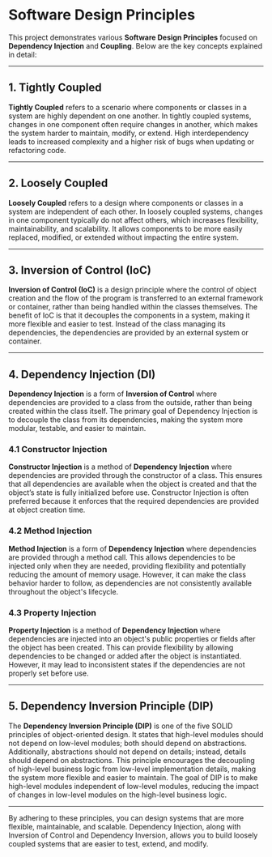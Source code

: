 # Software Design Principles

This project demonstrates various **Software Design Principles** focused on **Dependency Injection** and **Coupling**. Below are the key concepts explained in detail:

---

## 1. Tightly Coupled

**Tightly Coupled** refers to a scenario where components or classes in a system are highly dependent on one another. In tightly coupled systems, changes in one component often require changes in another, which makes the system harder to maintain, modify, or extend. High interdependency leads to increased complexity and a higher risk of bugs when updating or refactoring code.

---

## 2. Loosely Coupled

**Loosely Coupled** refers to a design where components or classes in a system are independent of each other. In loosely coupled systems, changes in one component typically do not affect others, which increases flexibility, maintainability, and scalability. It allows components to be more easily replaced, modified, or extended without impacting the entire system.

---

## 3. Inversion of Control (IoC)

**Inversion of Control (IoC)** is a design principle where the control of object creation and the flow of the program is transferred to an external framework or container, rather than being handled within the classes themselves. The benefit of IoC is that it decouples the components in a system, making it more flexible and easier to test. Instead of the class managing its dependencies, the dependencies are provided by an external system or container.

---

## 4. Dependency Injection (DI)

**Dependency Injection** is a form of **Inversion of Control** where dependencies are provided to a class from the outside, rather than being created within the class itself. The primary goal of Dependency Injection is to decouple the class from its dependencies, making the system more modular, testable, and easier to maintain.

### 4.1 Constructor Injection

**Constructor Injection** is a method of **Dependency Injection** where dependencies are provided through the constructor of a class. This ensures that all dependencies are available when the object is created and that the object’s state is fully initialized before use. Constructor Injection is often preferred because it enforces that the required dependencies are provided at object creation time.

### 4.2 Method Injection

**Method Injection** is a form of **Dependency Injection** where dependencies are provided through a method call. This allows dependencies to be injected only when they are needed, providing flexibility and potentially reducing the amount of memory usage. However, it can make the class behavior harder to follow, as dependencies are not consistently available throughout the object's lifecycle.

### 4.3 Property Injection

**Property Injection** is a method of **Dependency Injection** where dependencies are injected into an object's public properties or fields after the object has been created. This can provide flexibility by allowing dependencies to be changed or added after the object is instantiated. However, it may lead to inconsistent states if the dependencies are not properly set before use.

---

## 5. Dependency Inversion Principle (DIP)

The **Dependency Inversion Principle (DIP)** is one of the five SOLID principles of object-oriented design. It states that high-level modules should not depend on low-level modules; both should depend on abstractions. Additionally, abstractions should not depend on details; instead, details should depend on abstractions. This principle encourages the decoupling of high-level business logic from low-level implementation details, making the system more flexible and easier to maintain. The goal of DIP is to make high-level modules independent of low-level modules, reducing the impact of changes in low-level modules on the high-level business logic.

---

By adhering to these principles, you can design systems that are more flexible, maintainable, and scalable. Dependency Injection, along with Inversion of Control and Dependency Inversion, allows you to build loosely coupled systems that are easier to test, extend, and modify.
